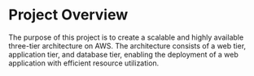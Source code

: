 # Project Overview
The purpose of this project is to create a scalable and highly available three-tier architecture on AWS. The architecture consists of a web tier, application tier, and database tier, enabling the deployment of a web application with efficient resource utilization.
